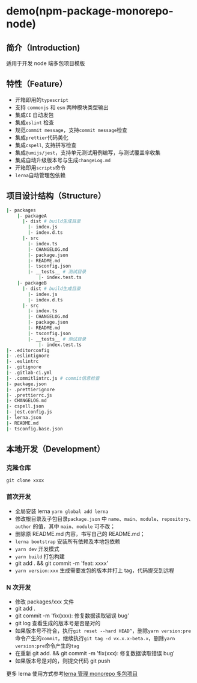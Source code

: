 # demo(npm-package-monorepo-node)

## 简介（Introduction)

适用于开发 node 端多包项目模版

## 特性（Feature）

- 开箱即用的`typescript`
- 支持 `commonjs` 和 `esm` 两种模块类型输出
- 集成`CI` 自动发包
- 集成`eslint` 检查
- 规范`commit message`，支持`commit message`检查
- 集成`prettier`代码美化
- 集成`cspell`, 支持拼写检查
- 集成`@umijs/jest`，支持单元测试用例编写，与测试覆盖率收集
- 集成自动升级版本号与生成`changeLog.md`
- 开箱即用`scripts`命令
- `lerna`自动管理包依赖

## 项目设计结构（Structure）

```bash
|- packages
    |- packageA
      |- dist # build生成目录
        |- index.js
        |- index.d.ts
      |- src
        |- index.ts
        |- CHANGELOG.md
        |- package.json
        |- README.md
        |- tsconfig.json
        |- __tests__ # 测试目录
            |- index.test.ts
    |- packageB
      |- dist # build生成目录
        |- index.js
        |- index.d.ts
      |- src
        |- index.ts
        |- CHANGELOG.md
        |- package.json
        |- README.md
        |- tsconfig.json
        |- __tests__ # 测试目录
            |- index.test.ts
|- .editorconfig
|- .eslintignore
|- .eslintrc
|- .gitignore
|- .gitlab-ci.yml
|- .commitlintrc.js # commit信息检查
|- package.json
|- .prettierignore
|- .prettierrc.js
|- CHANGELOG.md
|- cspell.json
|- jest.config.js
|- lerna.json
|- README.md
|- tsconfig.base.json
```

## 本地开发（Development）

### 克隆仓库

```
git clone xxxx
```

### 首次开发

- 全局安装 lerna `yarn global add lerna`
- 修改根目录及子包目录`package.json` 中 `name`、`main`、`module`、`repository`、`author` 的值，其中 `main`、`module` 可不改；
- 删除原 README.md 内容，书写自己的 README.md；
- `lerna bootstrap` 安装所有依赖及本地包依赖
- `yarn dev` 开发模式
- `yarn build` 打包构建
- git add . && git commit -m 'feat: xxxx'
- `yarn version:xxx` 生成需要发包的版本并打上 tag，代码提交到远程

### N 次开发

- 修改 packages/xxx 文件
- git add .
- git commit -m 'fix(xxx): 修复数据读取错误 bug'
- git log 查看生成的版本号是否是对的
- 如果版本号不符合，执行`git reset --hard HEAD^`，删除`yarn version:pre`命令产生的`commit`，继续执行`git tag -d vx.x.x-beta.x`，删除`yarn version:pre`命令产生的`tag`
- 在重新 git add. && git commit -m 'fix(xxx): 修复数据读取错误 bug'
- 如果版本号是对的，则提交代码 git push

更多 lerna 使用方式参考[lerna 管理 monorepo 多包项目](/docs/topic/lerna)

